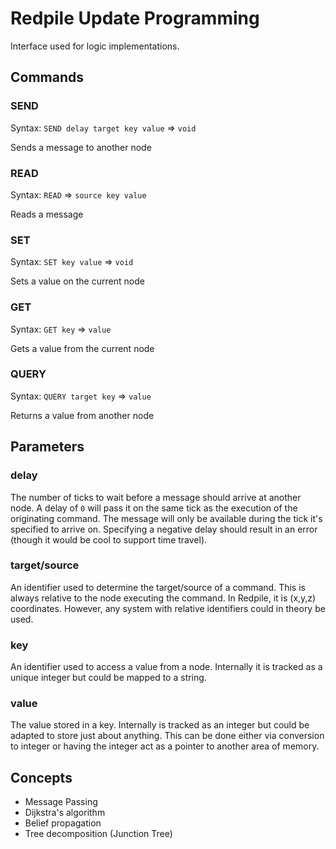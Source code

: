 Redpile Update Programming
==========================

Interface used for logic implementations.

Commands
--------

### SEND

Syntax: `SEND delay target key value` => `void`

Sends a message to another node

### READ

Syntax: `READ` => `source key value`

Reads a message

### SET

Syntax: `SET key value` => `void`

Sets a value on the current node

### GET

Syntax: `GET key` => `value`

Gets a value from the current node

### QUERY

Syntax: `QUERY target key` => `value`

Returns a value from another node

Parameters
----------

### delay

The number of ticks to wait before a message should arrive at another node.
A delay of `0` will pass it on the same tick as the execution of the originating command.
The message will only be available during the tick it's specified to arrive on.
Specifying a negative delay should result in an error (though it would be cool to support time travel).

### target/source

An identifier used to determine the target/source of a command.
This is always relative to the node executing the command.  In Redpile, it is (x,y,z) coordinates.
However, any system with relative identifiers could in theory be used.

### key

An identifier used to access a value from a node.
Internally it is tracked as a unique integer but could be mapped to a string.

### value

The value stored in a key.  Internally is tracked as an integer but could be adapted to store just about anything.  This can be done either via conversion to integer or having the integer act as a pointer to another area of memory.

Concepts
--------

* Message Passing
* Dijkstra's algorithm
* Belief propagation
* Tree decomposition (Junction Tree)

